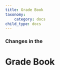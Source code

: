 ```yaml
---
title: Grade Book
taxonomy:
    category: docs
child_type: docs
---
```


### Changes in the

# Grade Book
